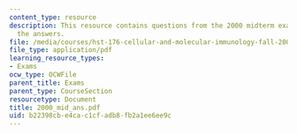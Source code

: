 ```yaml
---
content_type: resource
description: This resource contains questions from the 2000 midterm exam, alongwith
  the answers.
file: /media/courses/hst-176-cellular-and-molecular-immunology-fall-2005/b22398cbe4cac1cfadb8fb2a1ee6ee9c_2000_mid_ans.pdf
file_type: application/pdf
learning_resource_types:
- Exams
ocw_type: OCWFile
parent_title: Exams
parent_type: CourseSection
resourcetype: Document
title: 2000_mid_ans.pdf
uid: b22398cb-e4ca-c1cf-adb8-fb2a1ee6ee9c
---
```

